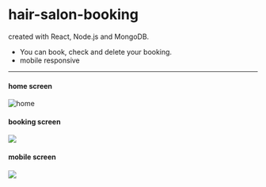# hair-salon-booking

created with React, Node.js and MongoDB.

- You can book, check and delete your booking.
- mobile responsive

___

#### home screen

![home](https://i.imgur.com/4gwjK81m.jpg)

#### booking screen

![](https://i.imgur.com/T8HDpslm.jpg)

#### mobile screen

![](https://i.imgur.com/ss6T8vVm.jpg)
